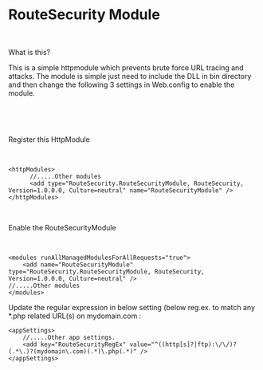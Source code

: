 RouteSecurity  Module
=====================

 

What is this?

This is a simple httpmodule which prevents brute force URL tracing and attacks.
The  module is simple  just need to include the DLL in bin directory and then
change the following 3 settings in Web.config to enable the module.

 

 

Register this HttpModule

 

~~~~~~~~~~~~~~~~~~~~~~~~~~~~~~~~~~~~~~~~~~~~~~~~~~~~~~~~~~~~~~~~~~~~~~~~~~~~~~~~
<httpModules>
      //.....Other modules
      <add type="RouteSecurity.RouteSecurityModule, RouteSecurity, Version=1.0.0.0, Culture=neutral" name="RouteSecurityModule" />
</httpModules>
~~~~~~~~~~~~~~~~~~~~~~~~~~~~~~~~~~~~~~~~~~~~~~~~~~~~~~~~~~~~~~~~~~~~~~~~~~~~~~~~

 

Enable the RouteSecurityModule

 

~~~~~~~~~~~~~~~~~~~~~~~~~~~~~~~~~~~~~~~~~~~~~~~~~~~~~~~~~~~~~~~~~~~~~~~~~~~~~~~~
<modules runAllManagedModulesForAllRequests="true">
    <add name="RouteSecurityModule" type="RouteSecurity.RouteSecurityModule, RouteSecurity, Version=1.0.0.0, Culture=neutral" />      
//.....Other modules
</modules> 
~~~~~~~~~~~~~~~~~~~~~~~~~~~~~~~~~~~~~~~~~~~~~~~~~~~~~~~~~~~~~~~~~~~~~~~~~~~~~~~~



Update the regular expression in below setting (below reg.ex. to match any
\*.php  related URL(s) on mydomain.com :

~~~~~~~~~~~~~~~~~~~~~~~~~~~~~~~~~~~~~~~~~~~~~~~~~~~~~~~~~~~~~~~~~~~~~~~~~~~~~~~~
<appSettings>
    //.....Other app settings.
    <add key="RouteSecurityRegEx" value="^((http[s]?|ftp):\/\/)?(.*\.)?(mydomain\.com)(.*)\.php(.*)" />
</appSettings>
~~~~~~~~~~~~~~~~~~~~~~~~~~~~~~~~~~~~~~~~~~~~~~~~~~~~~~~~~~~~~~~~~~~~~~~~~~~~~~~~
